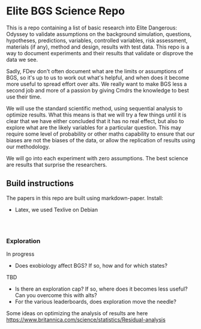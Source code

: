# Elite BGS Science Repo

This is a repo containing a list of basic research into Elite Dangerous: Odyssey to validate assumptions on the background simulation, questions, hypotheses, predictions, variables, controlled variables, risk assessment, materials (if any), method and design, results with test data. This repo is a way to document experiments and their results that validate or disprove the data we see.

Sadly, FDev don't often document what are the limits or assumptions of BGS, so it's up to us to work out what's helpful, and when does it become more useful to spread effort over alts. We really want to make BGS less a second job and more of a passion by giving Cmdrs the knowledge to best use their time.

We will use the standard scientific method, using sequential analysis to optimize results. What this means is that we will try a few things until it is clear that we have either concluded that it has no real effect, but also to explore what are the likely variables for a particular question. This may require some level of probability or other maths capability to ensure that our biases are not the biases of the data, or allow the replication of results using our methodology. 

We will go into each experiment with zero assumptions. The best science are results that surprise the researchers.

## Build instructions

The papers in this repo are built using markdown-paper. Install:

- Latex, we used Texlive on Debian

```shell



```


### Exploration

In progress

- Does exobiology affect BGS? If so, how and for which states?

TBD

- Is there an exploration cap? If so, where does it becomes less useful? Can you overcome this with alts?
- For the various leaderboards, does exploration move the needle?

Some ideas on optimizing the analysis of results are here https://www.britannica.com/science/statistics/Residual-analysis
